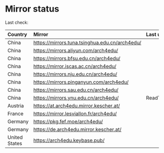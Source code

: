 <script src="./time.js"></script>
# Mirror status
Last check: <script type="text/javascript">localize(1668770311.5832303);</script>

|Country|Mirror|Last update|
|:------|:-----|:----------|
|China|https://mirrors.tuna.tsinghua.edu.cn/arch4edu/|<script type="text/javascript">localize(1668753855);</script>|
|China|https://mirrors.aliyun.com/arch4edu/|<script type="text/javascript">localize(1668667225);</script>|
|China|https://mirrors.bfsu.edu.cn/arch4edu/|<script type="text/javascript">localize(1668753855);</script>|
|China|https://mirror.iscas.ac.cn/arch4edu/|<script type="text/javascript">localize(1668710371);</script>|
|China|https://mirrors.nju.edu.cn/arch4edu/|<script type="text/javascript">localize(1668667225);</script>|
|China|https://mirrors.pinganyun.com/arch4edu/|<script type="text/javascript">localize(1668710371);</script>|
|China|https://mirrors.sau.edu.cn/arch4edu/|<script type="text/javascript">localize(1650446957);</script>|
|China|https://mirrors.ynu.edu.cn/arch4edu/|ReadTimeout|
|Austria|https://at.arch4edu.mirror.kescher.at/|<script type="text/javascript">localize(1668753855);</script>|
|France|https://mirror.lesviallon.fr/arch4edu/|<script type="text/javascript">localize(1668710371);</script>|
|Germany|https://pkg.fef.moe/arch4edu/|<script type="text/javascript">localize(1668753855);</script>|
|Germany|https://de.arch4edu.mirror.kescher.at/|<script type="text/javascript">localize(1668753855);</script>|
|United States|https://arch4edu.keybase.pub/|<script type="text/javascript">localize(1668710371);</script>|

<script src="./tablefilter/tablefilter.js"></script>
<script src="./table.js"></script>